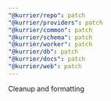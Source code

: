 ```yaml
---
"@kurrier/repo": patch
"@kurrier/providers": patch
"@kurrier/common": patch
"@kurrier/schema": patch
"@kurrier/worker": patch
"@kurrier/db": patch
"@kurrier/docs": patch
"@kurrier/web": patch
---
```


Cleanup and formatting
